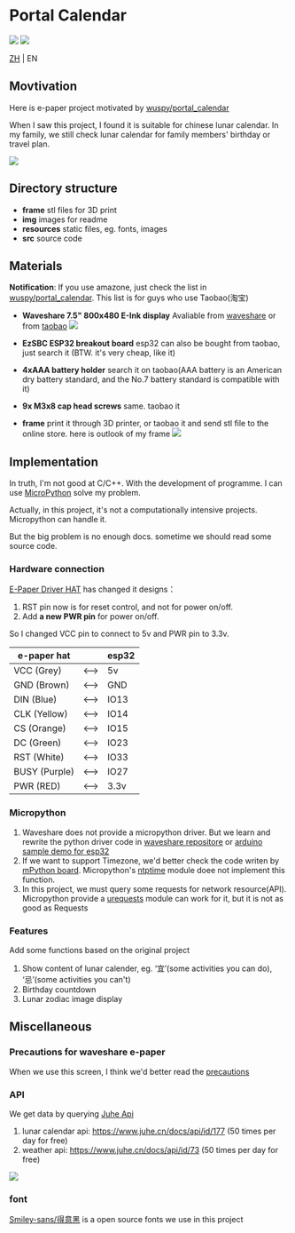 # Portal Calendar

![](https://img.shields.io/badge/MicroPython-language?style=flat-square&label=language) ![](https://img.shields.io/badge/esp32-platform?style=flat-square&label=platform&color=lightgrey
)

[ZH](./README.md) | EN

## Movtivation
Here is e-paper project motivated by [wuspy/portal_calendar](https://github.com/wuspy/portal_calendar)

When I saw this project, I found it is suitable for chinese lunar calendar. In my family, we still check lunar calendar for family members' birthday or travel plan.

![](img/lunar.jpg)


## Directory structure
- **frame** stl files for 3D print
- **img** images for readme
- **resources** static files, eg. fonts, images
- **src** source code

## Materials
**Notification**: If you use amazone, just check the list in [wuspy/portal_calendar](https://github.com/wuspy/portal_calendar). This list is for guys who use Taobao(淘宝)

- **Waveshare 7.5" 800x480 E-Ink display** Avaliable from [waveshare](https://www.waveshare.net/left_column/e-Paper.htm) or from [taobao](https://detail.tmall.com/item.htm?id=633262461077)
![](img/display-zh.png)

- **EzSBC ESP32 breakout board** esp32 can also be bought from taobao, just search it (BTW. it's very cheap, like it)
- **4xAAA battery holder** search it on taobao(AAA battery is an American dry battery standard, and the No.7 battery standard is compatible with it)
- **9x M3x8 cap head screws** same. taobao it
- **frame** print it through 3D printer, or taobao it and send stl file to the online store. here is outlook of my frame
![](img/frame.png)

## Implementation
In truth, I'm not good at C/C++. With the development of programme. I can use [MicroPython](https://micropython.org/) solve my problem.  

Actually, in this project, it's not a computationally intensive projects. Micropython can handle it.

But the big problem is no enough docs. sometime we should read some source code.

### Hardware connection

[E-Paper Driver HAT](https://www.waveshare.com/wiki/E-Paper_Driver_HAT) has changed it designs：
1. RST pin now is for reset control, and not for power on/off.
2. Add **a new PWR pin** for power on/off.

So I changed VCC pin to connect to 5v and PWR pin to 3.3v.

| e-paper hat | | esp32 |
| ----- | --- | ---- |
| VCC (Grey) | <--> | 5v |
| GND (Brown) | <--> | GND |
| DIN (Blue) | <--> | IO13 |
| CLK (Yellow) | <--> | IO14 |
| CS (Orange) | <--> | IO15 |
| DC (Green) | <--> | IO23 |
| RST (White) | <--> | IO33 |
| BUSY (Purple)	 | <--> | IO27 |
| PWR (RED) | <--> | 3.3v |

### Micropython
1. Waveshare does not provide a micropython driver. But we learn and rewrite the python driver code in [waveshare repositore](https://github.com/waveshareteam/e-Paper/tree/master/RaspberryPi_JetsonNano/python) or [arduino sample demo for esp32](https://files.waveshare.com/upload/5/50/E-Paper_ESP32_Driver_Board_Code.7z)
2. If we want to support Timezone, we'd better check the code writen by [mPython board](https://github.com/labplus-cn). Micropython's [ntptime](https://github.com/micropython/micropython-lib/blob/master/micropython/net/ntptime/ntptime.py) module doee not implement this function.
3. In this project, we must query some requests for network resource(API). Micropython provide a [urequests](https://makeblock-micropython-api.readthedocs.io/en/latest/public_library/Third-party-libraries/urequests.html) module can work for it, but it is not as good as Requests

### Features
Add some functions based on the original project

1. Show content of lunar calender, eg. ‘宜’(some activities you can do), ‘忌’(some activities you can't)
2. Birthday countdown
3. Lunar zodiac image display

## Miscellaneous

### Precautions for waveshare e-paper
When we use this screen, I think we'd better read the [precautions](https://www.waveshare.com/wiki/7.5inch_e-Paper_HAT_Manual#Precautions)

### API
We get data by querying [Juhe Api](juhe.cn)

1. lunar calendar api: https://www.juhe.cn/docs/api/id/177 (50 times per day for free)
2. weather api: https://www.juhe.cn/docs/api/id/73 (50 times per day for free)

![](img/api.jpg)

### font
[Smiley-sans/得意黑](https://github.com/atelier-anchor/smiley-sans) is a open source fonts we use in this project



